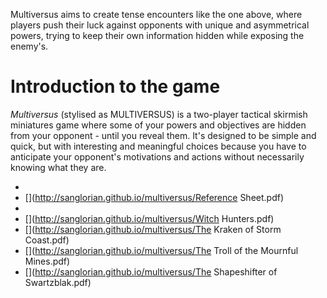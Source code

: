 Multiversus aims to create tense encounters like the one above, where players push their luck against opponents with unique and asymmetrical powers, trying to keep their own information hidden while exposing the enemy's.    

# Introduction to the game
*Multiversus* (stylised as MULTIVERSUS) is a two-player tactical skirmish miniatures game where some of your powers and objectives are hidden from your opponent - until you reveal them. It's designed to be simple and quick, but with interesting and meaningful choices because you have to anticipate your opponent's motivations and actions without necessarily knowing what they are.  

* [](http://sanglorian.github.io/multiversus/Rules.pdf)
* [](http://sanglorian.github.io/multiversus/Reference Sheet.pdf)
* [](http://sanglorian.github.io/multiversus/Wanderers.pdf)
* [](http://sanglorian.github.io/multiversus/Witch Hunters.pdf)
* [](http://sanglorian.github.io/multiversus/The Kraken of Storm Coast.pdf)
* [](http://sanglorian.github.io/multiversus/The Troll of the Mournful Mines.pdf)
* [](http://sanglorian.github.io/multiversus/The Shapeshifter of Swartzblak.pdf)